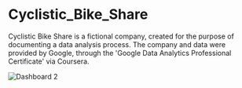 # Cyclistic_Bike_Share
Cyclistic Bike Share is a fictional company, created for the purpose of documenting a data analysis process. The company and data were provided by Google, through the 'Google Data Analytics Professional Certificate' via Coursera. 

![Dashboard 2](https://github.com/JakeWillMoran/Cyclistic_Bike_Share/assets/161477623/2faf3425-006a-4137-b93b-c4d024d6c2c0)
